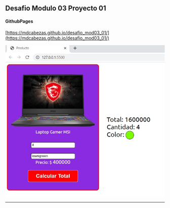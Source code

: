 ## Desafio Modulo 03 Proyecto 01


#### GithubPages

[https://mdcabezas.github.io/desafio_mod03_01/](https://mdcabezas.github.io/desafio_mod03_01/)

![Screenshot](./assets/img/screenshot.jpg)

***